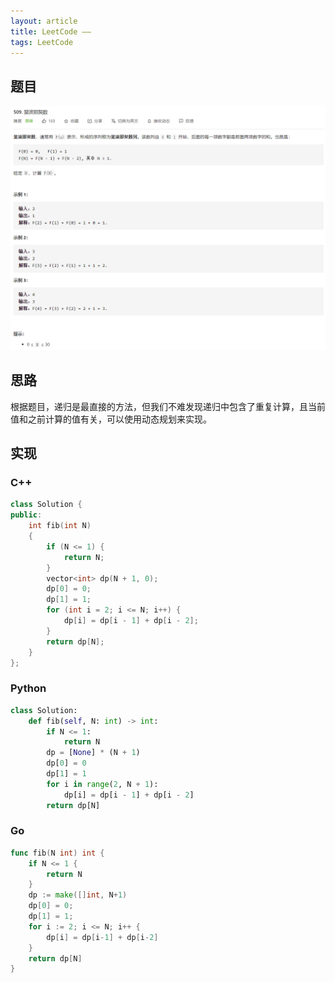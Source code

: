 ```yaml
---
layout: article
title: LeetCode ——
tags: LeetCode
---
```


<!-- more -->

## 题目

![](https://raw.githubusercontent.com/AZMDDY/imgs/master/20201026201401.png)

## 思路

根据题目，递归是最直接的方法，但我们不难发现递归中包含了重复计算，且当前值和之前计算的值有关，可以使用动态规划来实现。

## 实现

### C++

```cpp
class Solution {
public:
    int fib(int N)
    {
        if (N <= 1) {
            return N;
        }
        vector<int> dp(N + 1, 0);
        dp[0] = 0;
        dp[1] = 1;
        for (int i = 2; i <= N; i++) {
            dp[i] = dp[i - 1] + dp[i - 2];
        }
        return dp[N];
    }
};
```

### Python

```python
class Solution:
    def fib(self, N: int) -> int:
        if N <= 1:
            return N
        dp = [None] * (N + 1)
        dp[0] = 0
        dp[1] = 1
        for i in range(2, N + 1):
            dp[i] = dp[i - 1] + dp[i - 2]
        return dp[N]
```

### Go

```go
func fib(N int) int {
	if N <= 1 {
		return N
	}
	dp := make([]int, N+1)
	dp[0] = 0;
	dp[1] = 1;
	for i := 2; i <= N; i++ {
		dp[i] = dp[i-1] + dp[i-2]
	}
	return dp[N]
}
```
